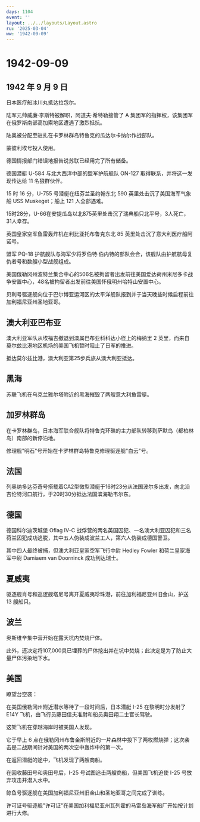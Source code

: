 ```yaml
---
days: 1104
event: ''
layout: ../../layouts/Layout.astro
ru: '2025-03-04'
ww: '1942-09-09'
---
```


# 1942-09-09

## 1942 年 9 月 9 日

日本医疗船冰川丸抵达拉包尔。

陆军元帅威廉·李斯特被解职，阿道夫·希特勒接管了 A
集团军的指挥权，该集团军在俄罗斯南部高加索地区遭遇了激烈抵抗。

陆奥被分配至驻扎在卡罗林群岛特鲁克的瓜达尔卡纳尔作战部队。

蒙彼利埃号投入使用。

德国情报部门错误地报告说苏联已经用完了所有储备。

德国潜艇 U-584 与北大西洋中部的盟军护航舰队 ON-127
取得联系，并将这一发现传达给 11 名狼群伙伴。

15 时 16 分，U-755 号潜艇在纽芬兰圣约翰东北 590
英里处击沉了美国海军气象船 USS Muskeget；船上 121 人全部遇难。

15时28分，U-66在安提瓜岛以北875英里处击沉了瑞典船只北平号，3人死亡，31人幸存。

英国皇家空军鱼雷轰炸机在利比亚托布鲁克东北 85
英里处击沉了意大利医疗船阿诺号。

盟军 PQ-18
护航舰队与海军少将罗伯特·伯内特的部队会合，该舰队由护航航母复仇者号和数艘小型战舰组成。

美国俄勒冈州波特兰集合中心的506名被拘留者出发前往美国爱达荷州米尼多卡战争安置中心，48名被拘留者出发前往美国怀俄明州哈特山安置中心。

贝利号驱逐舰向位于巴尔博亚运河区的太平洋舰队报到并于当天晚些时候启程前往加利福尼亚州圣地亚哥。

## 澳大利亚巴布亚

澳大利亚军队从埃福吉撤退到澳属巴布亚科科达小径上的梅纳里 2
英里，而来自莫尔兹比港地区机场的美国飞机暂时阻止了日军的推进。

抵达莫尔兹比港，澳大利亚第25步兵旅从澳大利亚抵达。

## 黑海

苏联飞机在乌克兰雅尔塔附近的黑海摧毁了两艘意大利鱼雷艇。

## 加罗林群岛

在卡罗林群岛，日本海军联合舰队将特鲁克环礁的主力部队转移到萨默岛（都柏林岛）南部的新停泊地。

修理舰"明石"号开始在卡罗林群岛特鲁克修理驱逐舰"白云"号。

## 法国

列奥纳多达芬奇号搭载着CA2型微型潜艇于16时23分从法国波尔多出发，向北沿吉伦特河口航行，于20时30分抵达法国滨海勒韦尔东。

## 德国

德国科尔迪茨城堡 Oflag IV-C
战俘营的两名英国囚犯、一名澳大利亚囚犯和三名荷兰囚犯成功逃脱，其中五人伪装成波兰工人，第六人伪装成德国警卫。

其中四人最终被捕，但澳大利亚皇家空军飞行中尉 Hedley Fowler
和荷兰皇家海军中尉 Damiaem van Doorninck 成功到达瑞士。

## 夏威夷

驱逐舰肖号和巡逻舰塔尼号离开夏威夷珍珠港，前往加利福尼亚州旧金山，护送
13 艘船只。

## 波兰

奥斯维辛集中营开始在露天坑内焚烧尸体。

此外，还决定将107,000具已埋葬的尸体挖出并在坑中焚烧；此决定是为了防止大量尸体污染地下水。

## 美国

瞭望台空袭：

在美国俄勒冈州附近潜水等待了一段时间后，日本潜艇 I-25 在黎明时分发射了
E14Y 飞机，由飞行员藤田信夫准尉和船员奥田翔二士官长驾驶。

这架飞机在穿越海岸时被美国人发现。

它于早上 6
点在俄勒冈州布鲁金斯附近的一片森林中投下了两枚燃烧弹；这次袭击是二战期间针对美国的两次空中轰炸中的第一次。

在返回潜艇的途中，飞机发现了两艘商船。

在回收藤田号和奥田号后，I-25 号试图追击两艘商船，但美国飞机迫使 I-25
号放弃攻击并潜入水中。

鲸鱼号驱逐舰在美国加利福尼亚州旧金山和圣地亚哥之间完成了训练。

许可证号驱逐舰"许可证"在美国加利福尼亚州瓦列霍的马雷岛海军船厂开始按计划进行大修。